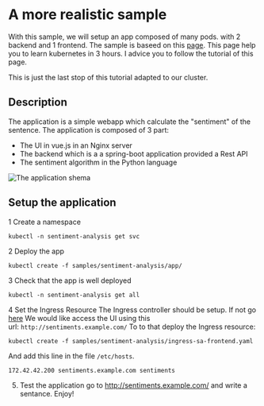 # A more realistic sample

With this sample, we will setup an app composed of many pods. with 2 backend and 1 frontend.
The sample is baseed on this [page](https://www.freecodecamp.org/news/learn-kubernetes-in-under-3-hours-a-detailed-guide-to-orchestrating-containers-114ff420e882/).
This page help you to learn kubernetes in 3 hours.
I advice you to follow the tutorial of this page.

This is just the last stop of this tutorial adapted to our cluster.

## Description

The application is a simple webapp which calculate the "sentiment" of the sentence.
The application is composed of 3 part:
- The UI in vue.js in an Nginx server
- The backend which is a a spring-boot application provided a Rest API
- The sentiment algorithm in the Python language

![The application shema](https://cdn-media-1.freecodecamp.org/images/JwIBwPsTfBmelKgSrCCkEZuTzC5Ty1pZi3K7)

## Setup the application

1 Create a namespace
```shell script
kubectl -n sentiment-analysis get svc
```
2 Deploy the app
```shell script
kubectl create -f samples/sentiment-analysis/app/
```
3 Check that the app is well deployed
```shell script
kubectl -n sentiment-analysis get all 
```
4 Set the Ingress Resource
The Ingress controller should be setup. If not go [here](../../ingress/README.md)
We would like access the UI using this url: `http://sentiments.example.com/`
To to that deploy the Ingress resource: 
```shell script
kubectl create -f samples/sentiment-analysis/ingress-sa-frontend.yaml
```
And add this line in the file `/etc/hosts`.
```shell script
172.42.42.200 sentiments.example.com sentiments
```
5. Test the application
go to http://sentiments.example.com/ and write a sentance.
Enjoy!
